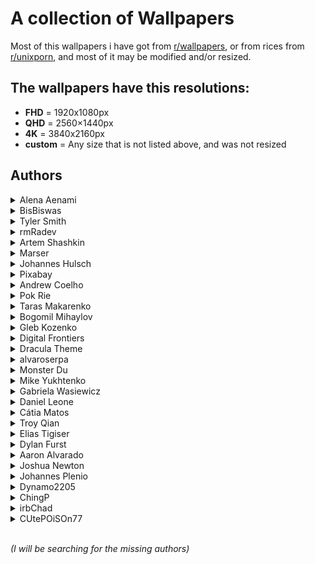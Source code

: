 # A collection of Wallpapers

Most of this wallpapers i have got from [r/wallpapers](https://www.reddit.com/r/wallpapers/), or from rices from [r/unixporn](https://www.reddit.com/r/unixporn/), and most of it may be modified and/or resized.

## The wallpapers have this resolutions:
- **FHD** = 1920x1080px
- **QHD** = 2560×1440px
- **4K** = 3840x2160px
- **custom** = Any size that is not listed above, and was not resized

## **Authors**

<details>
<summary>Alena Aenami</summary>

- [ArtStation](https://www.artstation.com/aenamiart)
- [Links](https://linktr.ee/aenami)

    <details>
    <summary>Wallpapers</summary>

    <a href="https://www.artstation.com/artwork/259YY">
      <img src="./authors/Alena Aenami/colourful-traffic-lights-(FHD).jpg" title="7 p.m." width="600"/>
    </a>

    <a href="https://www.artstation.com/artwork/4bX4eY">
      <img src="./authors/Alena Aenami/endless-(FHD).jpg" title="Endless" width=600/>
    </a>

    <a href="https://www.artstation.com/artwork/9eKmBN">
      <img src="./authors/Alena Aenami/eternity-(FHD).jpg" title="Eternity" width=600/>
    </a>

    <a href="https://www.artstation.com/artwork/w8yDNV">
      <img src="./authors/Alena Aenami/horizon-(FHD).jpg" title="Horizon" width=600/>
    </a>

    <a href="https://www.artstation.com/artwork/xNebE">
      <img src="./authors/Alena Aenami/lighthouse-(FHD).jpg" title="Guiding Light" width=600/>
    </a>

    <a href="https://www.artstation.com/artwork/J91ZxD">
      <img src="./authors/Alena Aenami/lost-(FHD).jpg" title="Lost In Between" width=600/>
    </a>

    <a href="https://www.artstation.com/artwork/LyG3K">
      <img src="./authors/Alena Aenami/eclipse-(FHD).jpg" title="Eclipse" width=600/>
    </a>

    <a href="https://www.deviantart.com/aenami/art/Northern-Lights-685148797">
      <img src="./authors/Alena Aenami/northern-lights-(FHD).jpg" title="Northern Lights" width=600/>
    </a>

    <a href="https://www.artstation.com/artwork/4Xa124">
      <img src="./authors/Alena Aenami/stardust-(FHD).jpg" title="Stardust" width=600/>
    </a>

    <a href="https://www.artstation.com/artwork/r9lEY2">
      <img src="./authors/Alena Aenami/escape-(FHD).jpg" title="Escape" width=600/>
    </a>

    </details>
</details>


<details>
<summary>BisBiswas</summary>

- [ArtStation](https://imbis.artstation.com/)
- [DeviantArt](https://www.deviantart.com/bisbiswas)
- [Instagram](https://www.instagram.com/hereisbis/)

    <details>
    <summary>Wallpapers</summary>
    
    <a href="https://www.artstation.com/artwork/Le5rER">
      <img src="./authors/BisBiswas/here-comes-mr-pumpkin-(FHD).jpg" title="Here Comes Mr. Pumpkin" width=600/>
    </a>

    <a href="https://www.artstation.com/artwork/AqPGYq">
      <img src="./authors/BisBiswas/dreamy-night-(FHD).jpg" title="Dreamy Night" width=600/>
    </a>

    <a href="https://www.deviantart.com/bisbiswas/art/Together-Alone-882985197">
      <img src="./authors/BisBiswas/together-alone-(FHD).jpg" title="Together Alone" width=600/>
    </a>

    <a href="https://www.deviantart.com/bisbiswas/art/Wayward-Clouds-893359947">
      <img src="./authors/BisBiswas/wayward-clouds-(FHD).jpg" title="Wayward Clouds" width=600/>
    </a>

    </details>
</details>


<details>
<summary>Tyler Smith</summary>

- [ArtStation](https://tsmith3d.artstation.com/)

    <details>
    <summary>Wallpapers</summary>
    
    <a href="https://www.artstation.com/artwork/YeEJ86">
      <img src="./authors/Tyler Smith/blue-lagoon-(4K).jpg" title="Blue Lagoon" width=600/>
    </a>

    <a href="https://www.artstation.com/artwork/284RKy">
      <img src="./authors/Tyler Smith/ancient-temple-valley-(4K).jpg" title="Ancient Temple Valley" width=600/>
    </a>

    <a href="https://www.artstation.com/artwork/eaW1yZ">
      <img src="./authors/Tyler Smith/bird-statue-on-mountain-(4K).jpg" title="Bird Statue on a Mountain Top" width=600/>
    </a>

    <a href="https://www.artstation.com/artwork/nYrvkO">
      <img src="./authors/Tyler Smith/pink-temple-in-forest-(4K).jpg" title="Pink Temple in Forest" width=600/>
    </a>

    </details>
</details>


<details>
<summary>rmRadev</summary>

- [DeviantArt](https://www.deviantart.com/rmradev)
- [Instagram](https://www.instagram.com/rmradev/)

    <details>
    <summary>Wallpapers</summary>
    
    <a href="https://www.deviantart.com/rmradev/art/Moon-sunset-landscape-825321054">
      <img src="./authors/rmRadev/saturn-(custom).jpg" title="Moon sunset landscape" width=600/>
    </a>

    <a href="https://www.deviantart.com/rmradev/art/Tranquility-852697412">
      <img src="./authors/rmRadev/tranquility-(custom).jpg" title="Tranquility" width=600/>
    </a>

    <a href="https://www.deviantart.com/rmradev/art/Vampire-castle-commission-870198182">
      <img src="./authors/rmRadev/vampire-castle-(FHD).jpg" title="Vampire castle commission" width=600/>
    </a>

    </details>
</details>


<details>
<summary>Artem Shashkin</summary>

- [ArtStation](https://artyom.artstation.com/)
- [Instagram](https://www.instagram.com/artem_shashkin_art/)

    <details>
    <summary>Wallpapers</summary>

    <a href="https://artyom.artstation.com/projects/ybx488">
      <img src="./authors/Artem Shashkin/mystery-shack-(FHD).jpg" title="Mystery Shack 2.0" width=600/>
    </a>

    <a href="https://artyom.artstation.com/projects/L20yVK">
      <img src="./authors/Artem Shashkin/conquistadors-first-expedition-(custom).jpg" title="Conquistadors. First expedition / image 2" width=600/>
    </a>

    </details>
</details>


<details>
<summary>Marser</summary>

- [flickr](https://www.flickr.com/photos/marser/)

    <details>
    <summary>Wallpapers</summary>
    
    <a href="https://www.flickr.com/photos/marser/3746392026/in/photostream/">
      <img src="./authors/Marser/shape-of-happiness-(custom).jpg" title="shape of happiness" width=600/>
    </a>

    <a href="https://www.flickr.com/photos/marser/30386293873/">
      <img src="./authors/Marser/autumn-foliage-(4K).jpg" title="momiji '16 - autumn foliage" width=600/>
    </a>

    </details>
</details>


<details>
<summary>Johannes Hulsch</summary>

- [His website](https://johanneshulsch.de/)
- [flickr](https://www.flickr.com/photos/95951531@N05/)
- [500px](https://500px.com/p/bokehm0n?view=photos)
- [Instagram](https://www.instagram.com/bokehm0n/)

    <details>
    <summary>Wallpapers</summary>
    
    <a href="https://www.flickr.com/photos/95951531@N05/39714562674/">
      <img src="./authors/Johannes Hulsch/canyons-of-iceland-(custom).jpg" title="Canyons of Iceland" width=600/>
    </a>

    <a href="https://www.flickr.com/photos/95951531@N05/24943300409/">
      <img src="./authors/Johannes Hulsch/snowy-bridge-(custom).jpg" title="Across the bridge" width=600/>
    </a>

    </details>
</details>


<details>
<summary>Pixabay</summary>

- [Pixabay](https://pixabay.com/)
- [Pexels](https://www.pexels.com/@pixabay)
- [Instagram](https://www.instagram.com/pixabay/)

    <details>
    <summary>Wallpapers</summary>
    
    <a href="https://www.pexels.com/photo/selective-focus-photography-of-turned-on-black-metal-framed-light-sconce-414144/">
      <img src="./authors/Pixabay/morning-lantern-(custom).jpg" title="Selective Focus Photography of Turne" width=600/>
    </a>

    </details>
</details>


<details>
<summary>Andrew Coelho</summary>

- [Unsplash](https://unsplash.com/@andrewcoelho)

    <details>
    <summary>Wallpapers</summary>
    
    <a href="https://unsplash.com/photos/aL7SA1ASVdQ">
      <img src="./authors/Andrew Coelho/pine-forest-(4K).jpg" title="Lush green pine forest" width=600/>
    </a>

    </details>
</details>


<details>
<summary>Pok Rie</summary>

- [Pexels](https://www.pexels.com/@pok-rie-33563)
- [Instagram](https://www.instagram.com/pok_rie/)

    <details>
    <summary>Wallpapers</summary>
    
    <a href="https://www.pexels.com/photo/brown-boat-dock-140140/">
      <img src="./authors/Pok Rie/brown-boat-dock-(custom).jpg" title="Brown Boat Dock" width=600/>
    </a>

    </details>
</details>


<details>
<summary>Taras Makarenko</summary>

- [Pexels](https://www.pexels.com/@taras-makarenko-188506)
- [Instagram](https://instagram.com/gotocalifornia/)

    <details>
    <summary>Wallpapers</summary>
    
    <a href="https://www.pexels.com/photo/timelapse-photography-of-lake-593185/">
      <img src="./authors/Taras Makarenko/lake-timelapse-(custom).jpg" title="Timelapse Photography of Lake" width=600/>
    </a>

    </details>
</details>


<details>
<summary>Bogomil Mihaylov</summary>

- [Unsplash](https://unsplash.com/@bogomi)
- [Instagram](https://instagram.com/ojobojo)

    <details>
    <summary>Wallpapers</summary>
    
    <a href="https://unsplash.com/photos/RONnMobq0_Y">
      <img src="./authors/Bogomil Mihaylov/white-wall-(custom).jpg" title="white wall photo" width=600/>
    </a>

    </details>
</details>


<details>
<summary>Gleb Kozenko</summary>

- [Unsplash](https://unsplash.com/@glebson)
- [Instagram](https://www.instagram.com/gleb.kozenko/)

    <details>
    <summary>Wallpapers</summary>
    
    <a href="https://unsplash.com/photos/1v-snxcyHHk">
      <img src="./authors/Gleb Kozenko/ocean-waves-(4K).jpg" title="aerial photography of ocean waves" width=600/>
    </a>

    </details>
</details>


<details>
<summary>Digital Frontiers</summary>

- [ArtStation](https://digitalfrontiers.artstation.com/)

    <details>
    <summary>Wallpapers</summary>
    
    <a href="https://www.artstation.com/artwork/gb3BK">
      <img src="./authors/Digital Frontiers/cursed-forest-(FHD).jpg" title="The Cursed Forest" width=600/>
    </a>

    </details>
</details>


<details>
<summary>Dracula Theme</summary>

- [Dracula site](https://draculatheme.com/)
- [GitHub](https://github.com/dracula/dracula-theme)

    <details>
    <summary>Wallpapers</summary>
    
    <a href="https://draculatheme.com/wallpaper">
      <img src="./authors/Dracula Theme/arch-dracula-(4K).jpg" title="Arch Dracula" width=600/>
    </a>

    </details>
</details>


<details>
<summary>alvaroserpa</summary>

- [DeviantArt](https://www.deviantart.com/alvaroserpa)

    <details>
    <summary>Wallpapers</summary>
    
    <a href="https://www.deviantart.com/alvaroserpa/art/loneliness-894844696">
      <img src="./authors/alvaroserpa/loneliness-(4K).jpg" title="loneliness" width=600/>
    </a>

    </details>
</details>

<details>
<summary>Monster Du</summary>

- [ArtStation](https://dumonster.artstation.com/)

    <details>
    <summary>Wallpapers</summary>
    
    <a href="https://www.artstation.com/artwork/v2N1A6">
      <img src="./authors/Monster Du/marshland-(FHD).jpg" title="Marshland" width=600/>
    </a>

    </details>
</details>


<details>
<summary>Mike Yukhtenko</summary>

- [Unsplash](https://unsplash.com/@yamaicle)
- [Instagram](https://www.instagram.com/ya.maicle/)

    <details>
    <summary>Wallpapers</summary>
    
    <a href="https://unsplash.com/photos/a2kD4b0KK4s">
      <img src="./authors/Mike Yukhtenko/dark-grey-mountain-(FHD).jpg" title="desert at night" width=600/>
    </a>

    </details>
</details>


<details>
<summary>Gabriela Wasiewicz</summary>

- [ArtStation](https://glla.artstation.com/)

    <details>
    <summary>Wallpapers</summary>
    
    <a href="https://www.artstation.com/artwork/XnGx8L">
      <img src="./authors/Gabriela Wasiewicz/koi-moon-(4K).jpg" title="Spirit World" width=600/>
    </a>

    </details>
</details>


<details>
<summary>Daniel Leone</summary>

- [His website](https://danielleone.com/)
- [Unsplash](https://unsplash.com/@danielleone)

    <details>
    <summary>Wallpapers</summary>
    
    <a href="https://unsplash.com/photos/g30P1zcOzXo">
      <img src="./authors/Daniel Leone/snowy-mountain-photo-(4K).jpg" title="snowy mountain" width=600/>
    </a>

    </details>
</details>


<details>
<summary>Cátia Matos</summary>

- [Pexels](https://www.pexels.com/@catiamatos)
- [Darkroom](https://catiamatos.darkroom.tech/)
- [Instagram](https://www.instagram.com/catia.matos/)

    <details>
    <summary>Wallpapers</summary>
    
    <a href="https://www.pexels.com/photo/green-leaves-1072179/">
      <img src="./authors/Cátia Matos/green-leaves-(4K).jpg" title="Green Leaves" width=600/>
    </a>

    </details>
</details>


<details>
<summary>Troy Qian</summary>

- [Unsplash](https://unsplash.com/@troyqian)
- [Instagram](https://instagram.com/ycq_troy)

    <details>
    <summary>Wallpapers</summary>
    
    <a href="https://unsplash.com/photos/AHC2GEyBQFc">
      <img src="./authors/Troy Qian/chalet-in-the-snow-(4K).jpg" title="Chalet in the snow" width=600/>
    </a>

    </details>
</details>


<details>
<summary>Elias Tigiser</summary>

- [Pexels](https://www.pexels.com/@elias-tigiser-411757)
- [Instagram](https://www.instagram.com/elias_tigiser/)

    <details>
    <summary>Wallpapers</summary>
    
    <a href="https://www.pexels.com/photo/photo-of-fern-plants-2757549/">
      <img src="./authors/Elias Tigiser/mystic-ferns-(4K).jpg" title="Photo of Fern Plants" width=600/>
    </a>

    </details>
</details>


<details>
<summary>Dylan Furst</summary>

- [500px](https://500px.com/p/fursty?view=photos)
- [Instagram](https://www.instagram.com/fursty/)

    <details>
    <summary>Wallpapers</summary>
    
    <a href="https://500px.com/photo/126434873/Down-Into-The-Fog-by-Dylan-Furst/">
      <img src="./authors/Dylan Furst/down-into-the-fog-(QHD).jpg" title="Down Into The Fog" width=600/>
    </a>

    </details>
</details>


<details>
<summary>Aaron Alvarado</summary>

- [Unsplash](https://unsplash.com/@aaronalvaradome)

    <details>
    <summary>Wallpapers</summary>
    
    <a href="https://unsplash.com/photos/OZSNnAU5RPk">
      <img src="./authors/Aaron Alvarado/forest-path-(QHD).jpg" title="black metal bridge near trees" width=600/>
    </a>

    </details>
</details>


<details>
<summary>Joshua Newton</summary>

- [Unsplash](https://unsplash.com/@joshuanewton)
- [Instagram](https://www.instagram.com/momentsbyjosh/)

    <details>
    <summary>Wallpapers</summary>
    
    <a href="https://unsplash.com/photos/LxQe7xNGHJA">
      <img src="./authors/Joshua Newton/house-in-the-jungle-(4K).jpg" title="landscape photography of brown house surrounded by green leafed trees during daytime" width=600/>
    </a>

    </details>
</details>


<details>
<summary>Johannes Plenio</summary>

- [His website](http://www.coolfreepix.com/)
- [Pexels](https://www.pexels.com/@jplenio)
- [Instagram](https://www.instagram.com/jplenio/)

    <details>
    <summary>Wallpapers</summary>
    
    <a href="https://www.pexels.com/photo/photo-of-forest-during-fall-1996042/">
      <img src="./authors/Johannes Plenio/mystical-forest-(FHD).jpg" title="Photo of Forest During Fall" width=600/>
    </a>

    </details>
</details>


<details>
<summary>Dynamo2205</summary>

- [Reddit](https://www.reddit.com/user/Dynamo2205/)

    <details>
    <summary>Wallpapers</summary>
    
    <a href="https://www.reddit.com/r/wallpaper/comments/ql4fk4/3840x2160_oc_cubes/">
      <img src="./authors/Dynamo2205/cubes-(4K).jpg" title="Cubes" width=600/>
    </a>

    </details>
</details>


<details>
<summary>ChingP</summary>

- [Reddit](https://www.reddit.com/user/ChingP/)

    <details>
    <summary>Wallpapers</summary>
    
    <a href="https://www.reddit.com/r/japanpics/comments/6ac3zq/gion_after_rain_oc4751x3167/">
      <img src="./authors/ChingP/rain-on-alley-(4K).jpg" title="Gion after rain" width=600/>
    </a>

    </details>
</details>


<details>
<summary>irbChad</summary>

- [Reddit](https://www.reddit.com/user/irbChad/)

    <details>
    <summary>Wallpapers</summary>
    
    <a href="https://www.reddit.com/r/wallpapers/comments/868o8h/made_some_sea_of_thieves_wallpapers_single_and/">
      <img src="./authors/irbChad/sea-of-thieves-(FHD).jpg" title="Made some Sea of Thieves wallpapers" width=600/>
    </a>

    </details>
</details>


<details>
<summary>CUtePOiSOn77</summary>

- [Reddit](https://www.reddit.com/user/CUtePOiSOn77/)

    <details>
    <summary>Wallpapers</summary>
    
    <a href="https://www.reddit.com/r/glitch_art/comments/mv1hzu/skull_oc/">
      <img src="./authors/CUtePOiSOn77/skull-(4K).jpg" title="Skull" width=600/>
    </a>

    </details>
</details>
</br>



*(I will be searching for the missing authors)*